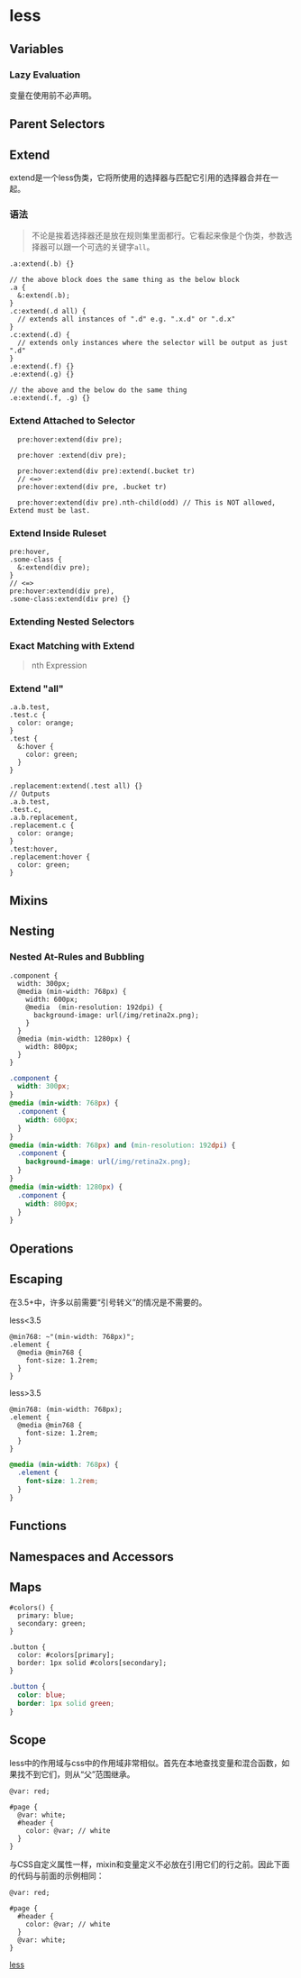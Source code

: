 # less

## Variables

### Lazy Evaluation

变量在使用前不必声明。

## Parent Selectors

## Extend

extend是一个less伪类，它将所使用的选择器与匹配它引用的选择器合并在一起。

### 语法

> 不论是挨着选择器还是放在规则集里面都行。它看起来像是个伪类，参数选择器可以跟一个可选的关键字`all`。

```less
.a:extend(.b) {}

// the above block does the same thing as the below block
.a {
  &:extend(.b);
}
.c:extend(.d all) {
  // extends all instances of ".d" e.g. ".x.d" or ".d.x"
}
.c:extend(.d) {
  // extends only instances where the selector will be output as just ".d"
}
.e:extend(.f) {}
.e:extend(.g) {}

// the above and the below do the same thing
.e:extend(.f, .g) {}
```

### Extend Attached to Selector

```less
  pre:hover:extend(div pre);

  pre:hover :extend(div pre);

  pre:hover:extend(div pre):extend(.bucket tr)
  // <=>
  pre:hover:extend(div pre, .bucket tr)

  pre:hover:extend(div pre).nth-child(odd) // This is NOT allowed, Extend must be last.
```

### Extend Inside Ruleset

```less
pre:hover,
.some-class {
  &:extend(div pre);
}
// <=>
pre:hover:extend(div pre),
.some-class:extend(div pre) {}
```

### Extending Nested Selectors

### Exact Matching with Extend

> nth Expression

### Extend "all"

```less
.a.b.test,
.test.c {
  color: orange;
}
.test {
  &:hover {
    color: green;
  }
}

.replacement:extend(.test all) {}
// Outputs
.a.b.test,
.test.c,
.a.b.replacement,
.replacement.c {
  color: orange;
}
.test:hover,
.replacement:hover {
  color: green;
}
```

## Mixins

## Nesting

### Nested At-Rules and Bubbling

```less
.component {
  width: 300px;
  @media (min-width: 768px) {
    width: 600px;
    @media  (min-resolution: 192dpi) {
      background-image: url(/img/retina2x.png);
    }
  }
  @media (min-width: 1280px) {
    width: 800px;
  }
}
```

```css
.component {
  width: 300px;
}
@media (min-width: 768px) {
  .component {
    width: 600px;
  }
}
@media (min-width: 768px) and (min-resolution: 192dpi) {
  .component {
    background-image: url(/img/retina2x.png);
  }
}
@media (min-width: 1280px) {
  .component {
    width: 800px;
  }
}
```

## Operations

## Escaping

在3.5+中，许多以前需要“引号转义”的情况是不需要的。

less<3.5

```less
@min768: ~"(min-width: 768px)";
.element {
  @media @min768 {
    font-size: 1.2rem;
  }
}
```

less\>3.5

```less
@min768: (min-width: 768px);
.element {
  @media @min768 {
    font-size: 1.2rem;
  }
}
```

```css
@media (min-width: 768px) {
  .element {
    font-size: 1.2rem;
  }
}
```

## Functions

## Namespaces and Accessors

## Maps

```less
#colors() {
  primary: blue;
  secondary: green;
}

.button {
  color: #colors[primary];
  border: 1px solid #colors[secondary];
}
```

```css
.button {
  color: blue;
  border: 1px solid green;
}
```

## Scope

less中的作用域与css中的作用域非常相似。首先在本地查找变量和混合函数，如果找不到它们，则从“父”范围继承。

```less
@var: red;

#page {
  @var: white;
  #header {
    color: @var; // white
  }
}
```

与CSS自定义属性一样，mixin和变量定义不必放在引用它们的行之前。因此下面的代码与前面的示例相同：

```less
@var: red;

#page {
  #header {
    color: @var; // white
  }
  @var: white;
}
```

[less](http://lesscss.org/)
